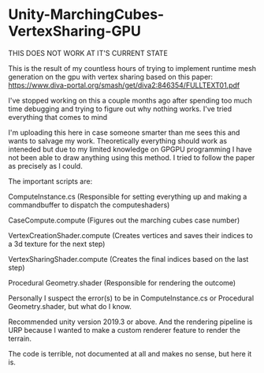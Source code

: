 # Unity-MarchingCubes-VertexSharing-GPU
THIS DOES NOT WORK AT IT'S CURRENT STATE

This is the result of my countless hours of trying to implement runtime mesh generation on the gpu with vertex sharing based on this paper:
https://www.diva-portal.org/smash/get/diva2:846354/FULLTEXT01.pdf

I've stopped working on this a couple months ago after spending too much time debugging and trying to figure out why nothing works. I've tried everything that comes to mind

I'm uploading this here in case someone smarter than me sees this and wants to salvage my work. Theoretically everything should work as inteneded but due to
my limited knowledge on GPGPU programming I have not been able to draw anything using this method. I tried to follow the paper as precisely as I could.

The important scripts are:

ComputeInstance.cs (Responsible for setting everything up and making a commandbuffer to dispatch the computeshaders)

CaseCompute.compute (Figures out the marching cubes case number)

VertexCreationShader.compute (Creates vertices and saves their indices to a 3d texture for the next step)

VertexSharingShader.compute (Creates the final indices based on the last step)

Procedural Geometry.shader (Responsible for rendering the outcome)

Personally I suspect the error(s) to be in ComputeInstance.cs or Procedural Geometry.shader, but what do I know.

Recommended unity version 2019.3 or above. And the rendering pipeline is URP because I wanted to make a custom renderer feature to render the terrain.

The code is terrible, not documented at all and makes no sense, but here it is.

